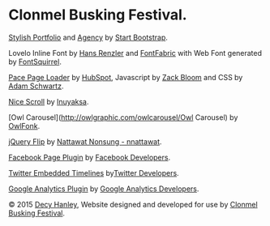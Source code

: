 # Clonmel Busking Festival.

[Stylish Portfolio](http://startbootstrap.com/template-overviews/stylish-portfolio/) and [Agency](http://startbootstrap.com/template-overviews/agency/) by [Start Bootstrap](http://startbootstrap.com/).

Lovelo Inline Font by [Hans Renzler](https://www.behance.net/gallery/6787299/Lovelo-Inline-Font) and [FontFabric](http://fontfabric.com/lovelo-font/) with Web Font generated by [FontSquirrel](http://www.fontsquirrel.com/tools/webfont-generator).

[Pace Page Loader](http://github.hubspot.com/pace/docs/welcome/) by [HubSpot](https://github.com/HubSpot), Javascript by [Zack Bloom](https://github.com/zackbloom) and CSS by [Adam Schwartz](https://github.com/adamschwartz).

[Nice Scroll](http://nicescroll.areaaperta.com/) by [Inuyaksa](https://github.com/inuyaksa/jquery.nicescroll).

[Owl Carousel](http://owlgraphic.com/owlcarousel/Owl Carousel) by [OwlFonk](https://github.com/OwlFonk/OwlCarousel).

[jQuery Flip](http://nnattawat.github.io/flip/) by [Nattawat Nonsung - nnattawat](https://github.com/nnattawat).

[Facebook Page Plugin](https://developers.facebook.com/docs/plugins/page-plugin/) by [Facebook Developers](https://developers.facebook.com/).

[Twitter Embedded Timelines](https://dev.twitter.com/web/embedded-timelines) by[Twitter Developers](https://dev.twitter.com/).

[Google Analytics Plugin](https://developers.google.com/analytics/devguides/collection/analyticsjs/) by [Google Analytics Developers](https://developers.google.com/analytics/?hl=en).

© 2015 [Decy Hanley](http://decyhanley.github.io/), Website designed and developed for use by [Clonmel Busking Festival](http://www.clonmelbuskingfestival.com/).
